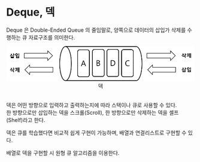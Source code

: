 # Deque, 덱

Deque 은 Double-Ended Queue 의 줄임말로, 양쪽으로 데이터의 삽입가 삭제를 수행하는 큐 자료구조를 의미한다.
<br />

<div style="text-align: center;">
    <img src="img/img.png" width="600px" />
    <br />
    덱
</div>
<br />

덱은 어떤 방향으로 입력하고 출력하는지에 따라 스택이나 큐로 사용할 수 있다.   
한 방향으로만 삽입하는 덱을 스크롤(Scroll), 한 방향으로만 삭제하는 덱을 셸프(Shelf)라고 한다.
<br />

덱은 큐를 학습했다면 비교적 쉽게 구현이 가능하며, 배열과 연결리스트로 구현할 수 있다.
<br />

배열로 덱을 구현할 시 원형 큐 알고리즘을 이용한다.
